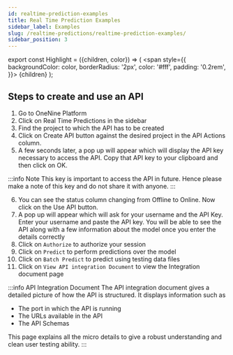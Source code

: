 ```yaml
---
id: realtime-prediction-examples
title: Real Time Prediction Examples
sidebar_label: Examples
slug: /realtime-predictions/realtime-prediction-examples/
sidebar_position: 3
---
```

export const Highlight = ({children, color}) => (
  <span
    style={{
      backgroundColor: color,
      borderRadius: '2px',
      color: '#fff',
      padding: '0.2rem',
    }}>
    {children}
  </span>
);

## Steps to create and use an API

1. Go to OneNine Platform
2. Click on <Highlight color="#5e72e4">Real Time Predictions</Highlight> in the sidebar
3. Find the project to which the API has to be created
4. Click on <Highlight color="#2dce89">Create API</Highlight> button against the desired project in the API Actions column.
5. A few seconds later, a pop up will appear which will display the API key necessary to access the API. Copy that API key to your clipboard and then click on <Highlight color="#3085d6">OK</Highlight>. 

:::info Note
This key is important to access the API in future. Hence please make a note of this key and do not share it with anyone.
:::

6. You can see the status column changing from Offline to Online. Now click on the <Highlight color="#6478e5">Use API</Highlight> button.
7. A pop up will appear which will ask for your username and the API Key. Enter your username and paste the API key. You will be able to see the API along with a few information about the model once you enter the details correctly
8. Click on `Authorize` to authorize your session
9. Click on `Predict` to perform predictions over the model
10. Click on `Batch Predict` to predict using testing data files
11. Click on `View API integration Document` to view the Integration document page

:::info API Integration Document
The API integration document gives a detailed picture of how the API is structured. It displays information such as
  - The port in which the API is running
  - The URLs available in the API
  - The API Schemas

This page explains all the micro details to give a robust understanding and clean user testing ability.
:::
